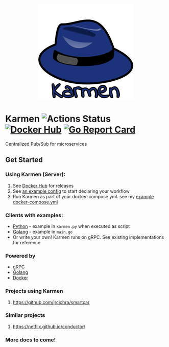 <p align="center"><img alt="kind" src="./karmen.png" width="300x" /></p>

# Karmen ![Actions Status](https://github.com/jrcichra/karmen/workflows/Karmen/badge.svg) [![Docker Hub](https://img.shields.io/badge/docker-hub-blue.svg)](https://hub.docker.com/r/jrcichra/) [![Go Report Card](https://goreportcard.com/badge/github.com/jrcichra/karmen)](https://goreportcard.com/report/github.com/jrcichra/karmen)

Centralized Pub/Sub for microservices

## Get Started
### Using Karmen (Server):
1. See [Docker Hub](https://github.com/jrcichra/karmen/releases) for releases
2. See [an example config](./example.yml) to start declaring your workflow
3. Run Karmen as part of your docker-compose.yml. see my [ example docker-compose.yml](./example_docker-compose.yml)
### Clients with examples:
+ [Python](./pythonclient) - example in `karmen.py` when executed as script
+ [Golang](./goclient)     - example in `main.go`
+ Or write your own! Karmen runs on gRPC. See existing implementations for reference
### Powered by
+ [gRPC](https://grpc.io/)
+ [Golang](https://golang.org/)
+ [Docker](https://www.docker.com/)
### Projects using Karmen
1. https://github.com/jrcichra/smartcar

### Similar projects
1. https://netflix.github.io/conductor/

### More docs to come!
